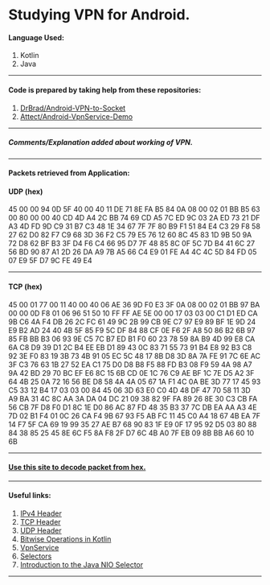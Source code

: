 # Studying VPN for Android. 

<h4>Language Used:</h4>
<ol>
<li>Kotlin</li>
<li>Java</li>
</ol>
<hr/>

<h4>Code is prepared by taking help from these repositories:</h4>
<ol>
<li><a href="https://github.com/DrBrad/Android-VPN-to-Socket">DrBrad/Android-VPN-to-Socket</a></li>
<li><a href="https://github.com/Attect/Android-VpnService-Demo">Attect/Android-VpnService-Demo</a></li></ol>
<hr/>
<h5>Comments/Explanation added about working of VPN.</h5>
<hr/>

<h4>Packets retrieved from Application:</h4>
<h4>UDP (hex)</h4>
<p>45 00 00 94 0D 5F 40 00 40 11 DE 71 8E FA B5 84 0A 08 00 02 01 BB B5 63 00 80 00 00 40 CD 4D A4 2C BB 74 69 CD A5 7C ED 9C 03 2A ED 73 21 DF A3 4D FD 9D C9 31 B7 C3 48 1E 34 67 7F 7F 80 B9 F1 51 84 E4 C3 29 F8 58 27 62 D0 82 F7 C9 68 3D 36 F2 C5 79 E5 76 12 60 8C 45 83 1D 9B 50 9A 72 D8 62 BF B3 3F D4 F6 C4 66 95 D7 7F 48 85 8C 0F 5C 7D B4 41 6C 27 56 BD 90 87 A1 2D 26 DA A9 7B A5 66 C4 E9 01 FE A4 4C 4C 5D 84 FD 05 07 E9 5F D7 9C FE 49 E4</p>
<hr/>
<h4>TCP (hex)</h4>
<p>45 00 01 77 00 11 40 00 40 06 AE 36 9D F0 E3 3F 0A 08 00 02 01 BB 97 BA 00 00 0D F8 01 06 96 51 50 10 FF FF AE 5E 00 00 17 03 03 00 C1 D1 ED CA 9B C6 4A F4 DB 26 2C FC 61 49 9C 2B 99 CB 9E C7 97 E9 89 BF 1E 9D 24 E9 B2 AD 24 40 4B 5F 85 F9 5C DF 84 88 CF 0E F6 2F A8 50 86 B2 6B 97 85 FB BB B3 06 93 9E C5 7C B7 ED B1 F0 60 23 78 59 8A B9 4D 99 E8 CA 6A C8 D9 39 D1 2C B4 EE EB D1 89 43 0C 83 71 55 73 91 B4 E8 92 B3 C8 92 3E F0 83 19 3B 73 4B 91 05 EC 5C 48 17 8B D8 3D 8A 7A FE 91 7C 6E AC 3F C3 76 63 1B 27 52 EA C1 75 D0 D8 B8 F5 88 FD B3 08 F9 59 4A 98 A7 9A 42 BD 29 70 BC EF E6 8C 15 6B CD 0E 1C 76 C9 AE BF 1C 7E D5 A2 3F 64 4B 25 0A 72 16 56 BE D8 58 4A 4A 05 67 1A F1 4C 0A BE 3D 77 17 45 93 C5 33 12 B4 17 03 03 00 84 45 06 3D 63 E0 C0 4D 48 DF 47 70 58 11 3D A9 BA 31 4C 8C AA 3A DA 04 DC 21 09 38 82 9F FA 89 26 8E 30 C3 CB FA 56 CB 7F D8 F0 D1 8C 1E D0 86 AC 87 FD 48 35 B3 37 7C DB EA AA A3 4E 7D 02 B1 F4 01 0C 26 CA F4 9B 67 93 F5 AB FC 11 45 C0 A4 18 67 4B EA 7F 14 F7 5F CA 69 19 99 35 27 AE B7 68 90 83 1F E9 0F 17 95 92 D5 03 80 88 84 38 85 25 45 8E 6C F5 8A F8 2F D7 6C 4B A0 7F EB 09 8B BB A6 60 10 6B</p>
<hr/>
<h4><a href="https://hpd.gasmi.net/">Use this site to decode packet from hex.</a></h4>
<hr/>

<h4>Useful links:</h4>
<ol>
<li><a href="https://www.geeksforgeeks.org/introduction-and-ipv4-datagram-header/">IPv4 Header</a></li>
<li><a href="https://networklessons.com/cisco/ccie-routing-switching-written/tcp-header">TCP Header</a></li>
<li><a href="https://www.geeksforgeeks.org/user-datagram-protocol-udp/">UDP Header</a></li>
<li><a href="https://www.baeldung.com/kotlin/bitwise-operators">Bitwise Operations in Kotlin</a></li>
<li><a href="https://developer.android.com/reference/android/net/VpnService.Builder">VpnService</a></li>
<li><a href="https://developer.android.com/reference/java/nio/channels/Selector">Selectors</a></li>
<li><a href="https://www.baeldung.com/java-nio-selector">Introduction to the Java NIO Selector</a></li>
</ol>
<hr/>


